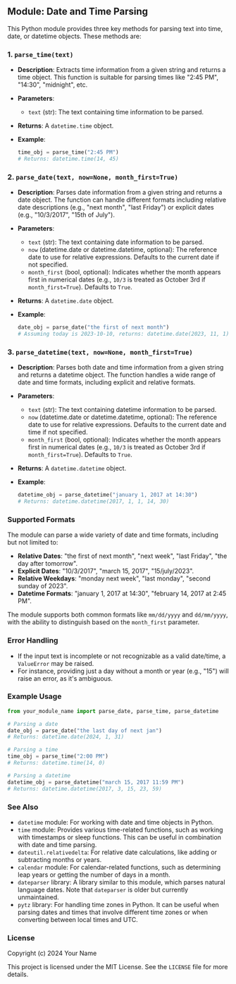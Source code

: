 ## Module: Date and Time Parsing

This Python module provides three key methods for parsing text into time, date, or datetime objects. These methods are:

### 1. `parse_time(text)`

- **Description**: Extracts time information from a given string and returns a time object. This function is suitable for parsing times like "2:45 PM", "14:30", "midnight", etc.

- **Parameters**:
  - `text` (str): The text containing time information to be parsed.

- **Returns**: A `datetime.time` object.

- **Example**:
  ```python
  time_obj = parse_time("2:45 PM")
  # Returns: datetime.time(14, 45)
  ```

### 2. `parse_date(text, now=None, month_first=True)`

- **Description**: Parses date information from a given string and returns a date object. The function can handle different formats including relative date descriptions (e.g., "next month", "last Friday") or explicit dates (e.g., "10/3/2017", "15th of July").

- **Parameters**:
  - `text` (str): The text containing date information to be parsed.
  - `now` (datetime.date or datetime.datetime, optional): The reference date to use for relative expressions. Defaults to the current date if not specified.
  - `month_first` (bool, optional): Indicates whether the month appears first in numerical dates (e.g., `10/3` is treated as October 3rd if `month_first=True`). Defaults to `True`.

- **Returns**: A `datetime.date` object.

- **Example**:
  ```python
  date_obj = parse_date("the first of next month")
  # Assuming today is 2023-10-10, returns: datetime.date(2023, 11, 1)
  ```

### 3. `parse_datetime(text, now=None, month_first=True)`

- **Description**: Parses both date and time information from a given string and returns a datetime object. The function handles a wide range of date and time formats, including explicit and relative formats.

- **Parameters**:
  - `text` (str): The text containing datetime information to be parsed.
  - `now` (datetime.date or datetime.datetime, optional): The reference date to use for relative expressions. Defaults to the current date and time if not specified.
  - `month_first` (bool, optional): Indicates whether the month appears first in numerical dates (e.g., `10/3` is treated as October 3rd if `month_first=True`). Defaults to `True`.

- **Returns**: A `datetime.datetime` object.

- **Example**:
  ```python
  datetime_obj = parse_datetime("january 1, 2017 at 14:30")
  # Returns: datetime.datetime(2017, 1, 1, 14, 30)
  ```

### Supported Formats

The module can parse a wide variety of date and time formats, including but not limited to:

- **Relative Dates**: "the first of next month", "next week", "last Friday", "the day after tomorrow".
- **Explicit Dates**: "10/3/2017", "march 15, 2017", "15/july/2023".
- **Relative Weekdays**: "monday next week", "last monday", "second sunday of 2023".
- **Datetime Formats**: "january 1, 2017 at 14:30", "february 14, 2017 at 2:45 PM".

The module supports both common formats like `mm/dd/yyyy` and `dd/mm/yyyy`, with the ability to distinguish based on the `month_first` parameter.

### Error Handling

- If the input text is incomplete or not recognizable as a valid date/time, a `ValueError` may be raised.
- For instance, providing just a day without a month or year (e.g., "15") will raise an error, as it's ambiguous.

### Example Usage

```python
from your_module_name import parse_date, parse_time, parse_datetime

# Parsing a date
date_obj = parse_date("the last day of next jan")
# Returns: datetime.date(2024, 1, 31)

# Parsing a time
time_obj = parse_time("2:00 PM")
# Returns: datetime.time(14, 0)

# Parsing a datetime
datetime_obj = parse_datetime("march 15, 2017 11:59 PM")
# Returns: datetime.datetime(2017, 3, 15, 23, 59)
```

### See Also

- `datetime` module: For working with date and time objects in Python.
- `time` module: Provides various time-related functions, such as working with timestamps or sleep functions. This can be useful in combination with date and time parsing.
- `dateutil.relativedelta`: For relative date calculations, like adding or subtracting months or years.
- `calendar` module: For calendar-related functions, such as determining leap years or getting the number of days in a month.
- `dateparser` library: A library similar to this module, which parses natural language dates. Note that `dateparser` is older but currently unmaintained.
- `pytz` library: For handling time zones in Python. It can be useful when parsing dates and times that involve different time zones or when converting between local times and UTC.

### License

Copyright (c) 2024 Your Name

This project is licensed under the MIT License. See the `LICENSE` file for more details.
